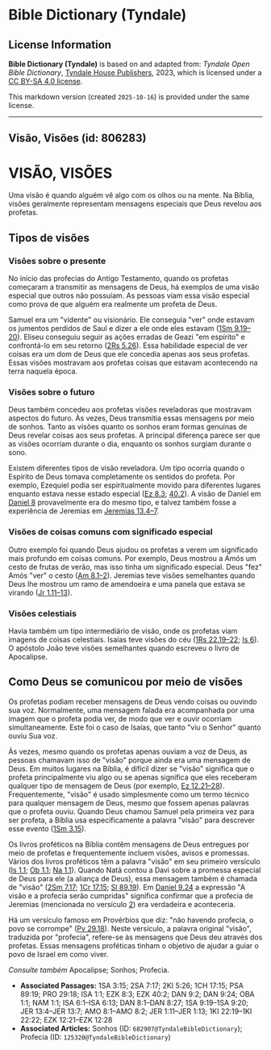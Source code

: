 # Bible Dictionary (Tyndale)

## License Information

**Bible Dictionary (Tyndale)** is based on and adapted from: _Tyndale Open Bible Dictionary_, [Tyndale House Publishers](https://tyndaleopenresources.com/), 2023, which is licensed under a [CC BY-SA 4.0 license](https://creativecommons.org/licenses/by-sa/4.0/legalcode.en).

This markdown version (created `2025-10-16`) is provided under the same license.



--------------------------------

## Visão, Visões (id: 806283)

VISÃO, VISÕES
=============

Uma visão é quando alguém vê algo com os olhos ou na mente. Na Bíblia, visões geralmente representam mensagens especiais que Deus revelou aos profetas.

Tipos de visões
---------------

### Visões sobre o presente

No início das profecias do Antigo Testamento, quando os profetas começaram a transmitir as mensagens de Deus, há exemplos de uma visão especial que outros não possuíam. As pessoas viam essa visão especial como prova de que alguém era realmente um profeta de Deus.

Samuel era um "vidente" ou visionário. Ele conseguia "ver" onde estavam os jumentos perdidos de Saul e dizer a ele onde eles estavam ([1Sm 9\.19–20](https://ref.ly/1Sam9:19-1Sam9:20)). Eliseu conseguiu seguir as ações erradas de Geazi "em espírito" e confrontá\-lo em seu retorno ([2Rs 5\.26](https://ref.ly/2Kgs5:26)). Essa habilidade especial de ver coisas era um dom de Deus que ele concedia apenas aos seus profetas. Essas visões mostravam aos profetas coisas que estavam acontecendo na terra naquela época.

### Visões sobre o futuro

Deus também concedeu aos profetas visões reveladoras que mostravam aspectos do futuro. Às vezes, Deus transmitia essas mensagens por meio de sonhos. Tanto as visões quanto os sonhos eram formas genuínas de Deus revelar coisas aos seus profetas. A principal diferença parece ser que as visões ocorriam durante o dia, enquanto os sonhos surgiam durante o sono.

Existem diferentes tipos de visão reveladora. Um tipo ocorria quando o Espírito de Deus tomava completamente os sentidos do profeta. Por exemplo, Ezequiel podia ser espiritualmente movido para diferentes lugares enquanto estava nesse estado especial ([Ez 8\.3](https://ref.ly/Ezek8:3); [40\.2](https://ref.ly/Ezek40:2)). A visão de Daniel em [Daniel 8](https://ref.ly/Dan8:1-Dan8:27) provavelmente era do mesmo tipo, e talvez também fosse a experiência de Jeremias em [Jeremias 13\.4–7](https://ref.ly/Jer13:4-Jer13:7).

### Visões de coisas comuns com significado especial

Outro exemplo foi quando Deus ajudou os profetas a verem um significado mais profundo em coisas comuns. Por exemplo, Deus mostrou a Amós um cesto de frutas de verão, mas isso tinha um significado especial. Deus "fez" Amós "ver" o cesto ([Am 8\.1–2](https://ref.ly/Amos8:1-Amos8:2)). Jeremias teve visões semelhantes quando Deus lhe mostrou um ramo de amendoeira e uma panela que estava se virando ([Jr 1\.11–13](https://ref.ly/Jer1:11-Jer1:13)).

### Visões celestiais

Havia também um tipo intermediário de visão, onde os profetas viam imagens de coisas celestiais. Isaías teve visões do céu ([1Rs 22\.19–22](https://ref.ly/1Kgs22:19-1Kgs22:22); [Is 6](https://ref.ly/Isa6:1-Isa6:13)). O apóstolo João teve visões semelhantes quando escreveu o livro de Apocalipse.

Como Deus se comunicou por meio de visões
-----------------------------------------

Os profetas podiam receber mensagens de Deus vendo coisas ou ouvindo sua voz. Normalmente, uma mensagem falada era acompanhada por uma imagem que o profeta podia ver, de modo que ver e ouvir ocorriam simultaneamente. Este foi o caso de Isaías, que tanto "viu o Senhor" quanto ouviu Sua voz.

Às vezes, mesmo quando os profetas apenas ouviam a voz de Deus, as pessoas chamavam isso de "visão" porque ainda era uma mensagem de Deus. Em muitos lugares na Bíblia, é difícil dizer se "visão" significa que o profeta principalmente viu algo ou se apenas significa que eles receberam qualquer tipo de mensagem de Deus (por exemplo, [Ez 12\.21–28](https://ref.ly/Ezek12:21-Ezek12:28)). Frequentemente, "visão" é usado simplesmente como um termo técnico para qualquer mensagem de Deus, mesmo que fossem apenas palavras que o profeta ouviu. Quando Deus chamou Samuel pela primeira vez para ser profeta, a Bíblia usa especificamente a palavra "visão" para descrever esse evento ([1Sm 3\.15](https://ref.ly/1Sam3:15)).

Os livros proféticos na Bíblia contêm mensagens de Deus entregues por meio de profetas e frequentemente incluem visões, avisos e promessas. Vários dos livros proféticos têm a palavra "visão" em seu primeiro versículo ([Is 1\.1](https://ref.ly/Isa1:1); [Ob 1\.1](https://ref.ly/Obad1:1); [Na 1\.1](https://ref.ly/Nah1:1)). Quando Natã contou a Davi sobre a promessa especial de Deus para ele (a aliança de Deus), essa mensagem também é chamada de "visão" ([2Sm 7\.17](https://ref.ly/2Sam7:17); [1Cr 17\.15](https://ref.ly/1Chr17:15); [Sl 89\.19](https://ref.ly/Ps89:19)). Em [Daniel 9\.24](https://ref.ly/Dan9:24) a expressão "A visão e a profecia serão cumpridas" significa confirmar que a profecia de Jeremias (mencionada no versículo [2](https://ref.ly/Dan9:2)) era verdadeira e aconteceria.

Há um versículo famoso em Provérbios que diz: "não havendo profecia, o povo se corrompe" ([Pv 29\.18](https://ref.ly/Prov29:18)). Neste versículo, a palavra original "visão", traduzida por "profecia", refere\-se às mensagens que Deus deu através dos profetas. Essas mensagens proféticas tinham o objetivo de ajudar a guiar o povo de Israel em como viver.

*Consulte também* Apocalipse; Sonhos; Profecia.

* **Associated Passages:** 1SA 3:15; 2SA 7:17; 2KI 5:26; 1CH 17:15; PSA 89:19; PRO 29:18; ISA 1:1; EZK 8:3; EZK 40:2; DAN 9:2; DAN 9:24; OBA 1:1; NAM 1:1; ISA 6:1–ISA 6:13; DAN 8:1–DAN 8:27; 1SA 9:19–1SA 9:20; JER 13:4–JER 13:7; AMO 8:1–AMO 8:2; JER 1:11–JER 1:13; 1KI 22:19–1KI 22:22; EZK 12:21–EZK 12:28
* **Associated Articles:** Sonhos (ID: `682907@TyndaleBibleDictionary`); Profecia (ID: `125320@TyndaleBibleDictionary`)

